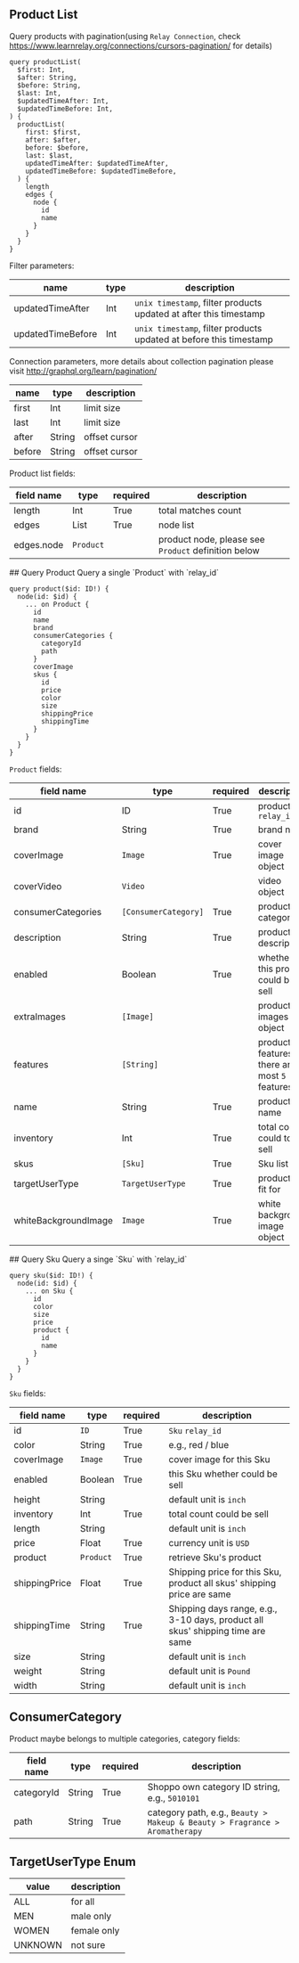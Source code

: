 ## Product List
Query products with pagination(using `Relay Connection`, check https://www.learnrelay.org/connections/cursors-pagination/ for details)

```
query productList(
  $first: Int,
  $after: String,
  $before: String,
  $last: Int,
  $updatedTimeAfter: Int,
  $updatedTimeBefore: Int,
) {
  productList(
    first: $first,
    after: $after,
    before: $before,
    last: $last,
    updatedTimeAfter: $updatedTimeAfter,
    updatedTimeBefore: $updatedTimeBefore,
  ) {
    length
    edges {
      node {
        id
        name
      }
    }
  }
}
```

Filter parameters:

name | type | description
--- | --- | ---
updatedTimeAfter | Int | `unix timestamp`, filter products updated at after this timestamp
updatedTimeBefore | Int | `unix timestamp`, filter products updated at before this timestamp

Connection parameters, more details about collection pagination please visit http://graphql.org/learn/pagination/

name | type | description
--- | --- | ---
first | Int | limit size
last | Int | limit size
after | String | offset cursor
before | String | offset cursor

Product list fields:

field name | type | required | description
--- | --- | --- | ---
length | Int | True | total matches count
edges | List | True | node list
edges.node | `Product` | | product node, please see `Product` definition below

<a name="product" />
## Query Product
Query a single `Product` with `relay_id`

```
query product($id: ID!) {
  node(id: $id) {
    ... on Product {
      id
      name
      brand
      consumerCategories {
        categoryId
        path
      }
      coverImage
      skus {
        id
        price
        color
        size
        shippingPrice
        shippingTime
      }
    }
  }
}
```

`Product` fields:

field name | type | required | description
--- | --- | --- | ---
id | ID | True | product `relay_id`
brand | String | True | brand name
coverImage | `Image` | True | cover image object
coverVideo | `Video` | | video object
consumerCategories | `[ConsumerCategory]` | True | product categories
description | String | True | product description
enabled | Boolean | True | whether this product could be sell
extraImages | `[Image]` | | product images list object
features | `[String]` | | product features, there are at most `5` features
name | String | True | product name
inventory | Int | True | total count could to sell
skus | `[Sku]` | True | Sku list
targetUserType | `TargetUserType` | True | product is fit for
whiteBackgroundImage | `Image` | True | white background image object

<a name="sku" />
## Query Sku
Query a singe `Sku` with `relay_id`

```
query sku($id: ID!) {
  node(id: $id) {
    ... on Sku {
      id
      color
      size
      price
      product {
        id
        name
      }
    }
  }
}
```

`Sku` fields:

field name | type | required | description
--- | --- | --- | ---
id | `ID` | True | `Sku` `relay_id`
color | String | True | e.g., red / blue
coverImage | `Image` | True | cover image for this Sku
enabled | Boolean | True | this Sku whether could be sell
height | String | | default unit is `inch`
inventory | Int | True | total count could be sell
length | String | | default unit is `inch`
price | Float | True | currency unit is `USD`
product | `Product` | True | retrieve Sku's product
shippingPrice | Float | True | Shipping price for this Sku, product all skus' shipping price are same
shippingTime | String | True | Shipping days range, e.g., 3-10 days, product all skus' shipping time are same
size | String | | default unit is `inch`
weight | String | | default unit is `Pound`
width | String | | default unit is `inch`

## ConsumerCategory

Product maybe belongs to multiple categories, category fields:

field name | type | required | description
--- | --- | --- | ---
categoryId | String | True | Shoppo own category ID string, e.g., `5010101`
path | String | True | category path, e.g., `Beauty > Makeup & Beauty > Fragrance > Aromatherapy`

 ## TargetUserType Enum

value | description
--- | ---
ALL | for all
MEN | male only
WOMEN | female only
UNKNOWN | not sure
